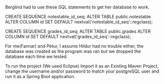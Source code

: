 Berglind had to use these SQL statements to get her database to work.

CREATE SEQUENCE notestable_id_seq;
ALTER TABLE public.notestable
ALTER COLUMN id SET DEFAULT nextval('notestable_id_seq'::regclass);

CREATE SEQUENCE grades_id_seq;
ALTER TABLE public.grades
ALTER COLUMN id SET DEFAULT nextval('grades_id_seq'::regclass);

For me(Fannar) and Pétur, I assume Hildur had no trouble either, the database was created as the program was ran but we dropped the database each time we tested.

To run the project (We used Eclipse) Import it as an Existing Maven Project, change the username and/or password to match your postgreSQL user
and run it as a Spring Boot application.
